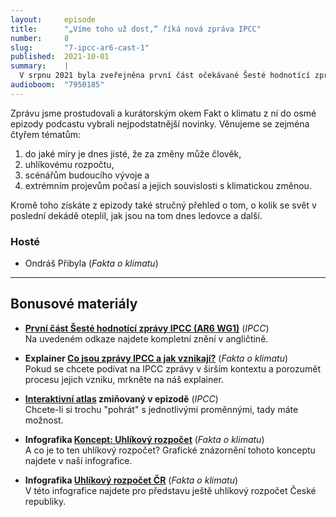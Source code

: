 ```yaml
---
layout:     episode
title:      "„Víme toho už dost,“ říká nová zpráva IPCC"
number:     8
slug:       "7-ipcc-ar6-cast-1"
published:  2021-10-01
summary:    |
  V srpnu 2021 byla zveřejněna první část očekávané Šesté hodnotící zprávy IPCC, dokumentu shrnujícího vědecké poznatky, které se týkají fyzikální podstaty změn klimatu. Najdeme v ní tedy například data o teplotách, srážkách a podobně.
audioboom:  "7950185"
---
```


Zprávu jsme prostudovali a kurátorským okem Fakt o klimatu z ní do osmé epizody podcastu vybrali nejpodstatnější novinky. Věnujeme se zejména čtyřem tématům: 

1. do jaké míry je dnes jisté, že za změny může člověk,
2. uhlíkovému rozpočtu,
3. scénářům budoucího vývoje a
4. extrémním projevům počasí a jejich souvislosti s klimatickou změnou.

Kromě toho získáte z epizody také stručný přehled o tom, o kolik se svět v poslední dekádě oteplil, jak jsou na tom dnes ledovce a další.

### Hosté

* Ondráš Přibyla (_Fakta o klimatu_)

---

## Bonusové materiály

<div class="bonus-material" markdown="1">

* **[První část Šesté hodnotící zprávy IPCC (AR6 WG1)](https://www.ipcc.ch/report/ar6/wg1/)** (_IPCC_)  
  Na uvedeném odkaze najdete kompletní znění v angličtině.

* **Explainer [Co jsou zprávy IPCC a jak vznikají?](https://faktaoklimatu.cz/explainery/zpravy-ipcc)** (_Fakta o klimatu_)  
  Pokud se chcete podívat na IPCC zprávy v širším kontextu a porozumět procesu jejich vzniku, mrkněte na náš explainer.

* **[Interaktivní atlas](https://interactive-atlas.ipcc.ch/) zmiňovaný v epizodě** (_IPCC_)  
  Chcete-li si trochu "pohrát" s jednotlivými proměnnými, tady máte možnost.

* **Infografika [Koncept: Uhlíkový rozpočet](https://faktaoklimatu.cz/infografiky/koncept-uhlikovy-rozpocet)** (_Fakta o klimatu_)  
  A co je to ten uhlíkový rozpočet? Grafické znázornění tohoto konceptu najdete v naší infografice.

* **Infografika [Uhlíkový rozpočet ČR](https://faktaoklimatu.cz/infografiky/uhlikovy-rozpocet-cr)** (_Fakta o klimatu_)  
  V této infografice najdete pro představu ještě uhlíkový rozpočet České republiky.

</div>
